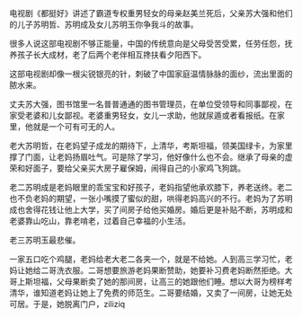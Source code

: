 
电视剧《都挺好》讲述了霸道专权重男轻女的母亲赵美兰死后，父亲苏大强和他们的儿子苏明哲、苏明成及女儿苏明玉你争我斗的故事。

很多人说这部电视剧不够正能量，中国的传统意向是父母受苦受累，任劳任怨，抚养孩子长大成材，老了后两个老伴相互搀扶看夕阳西下。

这部电视剧却像一根尖锐银亮的针，刺破了中国家庭温情脉脉的面纱，流出里面的脓水来。

丈夫苏大强，图书馆里一名普普通通的图书管理员，在单位受领导和同事鄙视，在家受老婆和儿女鄙视。老婆重男轻女，女儿一求助，他就尿遁或者看报纸。在家里，他就是一个可有可无的人。

老大苏明哲，在老妈望子成龙的期待下，上清华，考斯坦福，领美国绿卡，为家里撑了门面，让老妈扬眉吐气。可是除了学习，他好像什么也不会。继承了母亲的虚荣和好面子，要给父亲买大房子雇保姆，闹得自己的小家鸡飞狗跳。

老二苏明成是老妈眼里的乖宝宝和好孩子，老妈指望他承欢膝下，养老送终。老二也不负老妈的期望，一张小嘴摸了蜜似的甜，哄得老妈高兴的不行。老妈为了苏明成也舍得花钱让他上大学，买了间房子给他买婚房。婚后更是补贴不断，苏明成和老婆靠山吃山，靠老啃老，过着自己幸福的小生活。

老三苏明玉最悲催。

一家五口吃个鸡腿，老妈给老大老二各夹一个，就是不给她。人到高三学习忙，老妈让她给二哥洗衣服。二哥想要旅游老妈果断赞助，她要补习费老妈断然拒绝。大哥上斯坦福，父母果断卖了她的那间房，让高三的她跟他们睡。想以大哥为榜样考清华，谁知道老妈让她上了免费的师范生。二哥要结婚，又卖了一间房，让她无处可居。于是，她脱离门户，ziliziq












<!--stackedit_data:
eyJoaXN0b3J5IjpbLTEzMjY1NDEyMDksMTI1ODU3NDk2NV19
-->